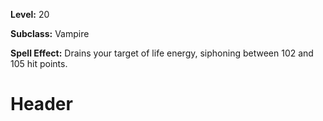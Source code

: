 <!-- TITLE: Spell: Lifedraw -->
<!-- SUBTITLE:  -->

**Level:** 20

**Subclass:** Vampire

**Spell Effect:** Drains your target of life energy, siphoning between 102 and 105 hit points.

# Header